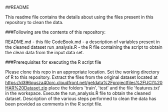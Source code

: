 ##README

This readme file contains the details about using the files present in this repository to clean the data.

###Following are the contents of this repository:

README.md - this file
CodeBook.md - a description of variables present in the cleaned dataset
run_analysis.R - the R file containing the script to obtain the clean data from the input data set.


###Prerequisites for executing the R script file

Please clone this repo in an appropriate location.
Set the working directory of R to this repository.
Extract the files from the original dataset located at https://d396qusza40orc.cloudfront.net/getdata%2Fprojectfiles%2FUCI%20HAR%20Dataset.zip
place the folders 'train', 'test' and the file 'features.txt' in the workspace.
Execute the run_analysis.R file to obtain the cleaned dataset. Description of the various steps performed to clean the data has been provided as comments in the R script file.
